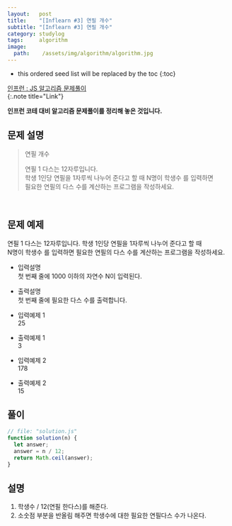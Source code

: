 ```yaml
---
layout:   post
title:    "[Inflearn #3] 연필 개수"
subtitle: "[Inflearn #3] 연필 개수"
category: studylog
tags:     algorithm
image:
  path:    /assets/img/algorithm/algorithm.jpg
---
```


<!--more-->

[인프런 : JS 알고리즘 문제풀이]:https://www.inflearn.com/course/%EC%9E%90%EB%B0%94%EC%8A%A4%ED%81%AC%EB%A6%BD%ED%8A%B8-%EC%95%8C%EA%B3%A0%EB%A6%AC%EC%A6%98-%EB%AC%B8%EC%A0%9C%ED%92%80%EC%9D%B4

* this ordered seed list will be replaced by the toc
{:toc}  

[인프런 : JS 알고리즘 문제풀이]  
{:.note title="Link"}  

__인프런 코테 대비 알고리즘 문제풀이를 정리해 놓은 것입니다.__  

## 문제 설명  
>연필 개수
>
>연필 1 다스는 12자루입니다.   
>학생 1인당 연필을 1자루씩 나누어 준다고 할 때 N명이 학생수 를 입력하면  
>필요한 연필의 다스 수를 계산하는 프로그램을 작성하세요.  



<br>  

## 문제 예제  

연필 1 다스는 12자루입니다. 학생 1인당 연필을 1자루씩 나누어 준다고 할 때  
N명이 학생수 를 입력하면 필요한 연필의 다스 수를 계산하는 프로그램을 작성하세요.  

* 입력설명  
첫 번째 줄에 1000 이하의 자연수 N이 입력된다.  

* 출력설명  
첫 번째 줄에 필요한 다스 수를 출력합니다.  

* 입력예제 1  
25  
* 출력예제 1  
3  

* 입력예제 2  
178  
* 출력예제 2  
15  


## 풀이  

```js
// file: "solution.js"
function solution(n) {
  let answer;
  answer = n / 12;
  return Math.ceil(answer);
}
```

## 설명  

1. 학생수 / 12(연필 한다스)를 해준다.  
2. 소숫점 부분을 반올림 해주면 학생수에 대한 필요한 연필다스 수가 나온다.  
